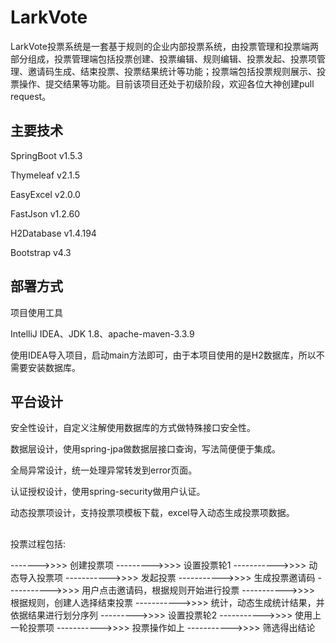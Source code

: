 # LarkVote
LarkVote投票系统是一套基于规则的企业内部投票系统，由投票管理和投票端两部分组成，投票管理端包括投票创建、投票编辑、规则编辑、投票发起、投票项管理、邀请码生成、结束投票、投票结果统计等功能；投票端包括投票规则展示、投票操作、提交结果等功能。目前该项目还处于初级阶段，欢迎各位大神创建pull request。

## 主要技术
SpringBoot v1.5.3

Thymeleaf v2.1.5

EasyExcel v2.0.0

FastJson v1.2.60

H2Database v1.4.194 

Bootstrap v4.3

## 部署方式
项目使用工具

IntelliJ IDEA、JDK 1.8、apache-maven-3.3.9

使用IDEA导入项目，启动main方法即可，由于本项目使用的是H2数据库，所以不需要安装数据库。
## 平台设计
安全性设计，自定义注解使用数据库的方式做特殊接口安全性。

数据层设计，使用spring-jpa做数据层接口查询，写法简便便于集成。

全局异常设计，统一处理异常转发到error页面。

认证授权设计，使用spring-security做用户认证。

动态投票项设计，支持投票项模板下载，excel导入动态生成投票项数据。

##
投票过程包括:

------->>>> 创建投票项
--------->>>> 设置投票轮1
----------->>>> 动态导入投票项
----------->>>> 发起投票
----------->>>> 生成投票邀请码
----------->>>> 用户点击邀请码，根据规则开始进行投票
----------->>>> 根据规则，创建人选择结束投票
----------->>>> 统计，动态生成统计结果，并依据结果进行划分序列
--------->>>> 设置投票轮2
----------->>>> 使用上一轮投票项
----------->>>> 投票操作如上
----------->>>> 筛选得出结论
